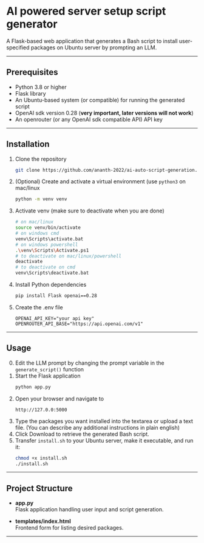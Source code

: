 # AI powered server setup script generator

A Flask-based web application that generates a Bash script to install user-specified packages on Ubuntu server by prompting an LLM.

---

## Prerequisites

- Python 3.8 or higher  
- Flask library  
- An Ubuntu-based system (or compatible) for running the generated script
- OpenAI sdk version 0.28 (**very important, later versions will not work**)  
- An openrouter (or any OpenAI sdk compatible API) API key

---

## Installation

1. Clone the repository  
   ```bash
   git clone https://github.com/ananth-2022/ai-auto-script-generation.git
   ```

2. (Optional) Create and activate a virtual environment (use ```python3``` on mac/linux  
   ```bash
   python -m venv venv
   ```
3. Activate venv (make sure to deactivate when you are done)
   ```bash
   # on mac/linux
   source venv/bin/activate
   # on windows cmd
   venv\Scripts\activate.bat
   # on windows powershell
   .\venv\Scripts\Activate.ps1
   # to deactivate on mac/linux/powershell
   deactivate
   # to deactivate on cmd
   venv\Scripts\deactivate.bat
   ``` 

4. Install Python dependencies  
   ```bash
   pip install Flask openai==0.28
   ```
5. Create the .env file
   ```
   OPENAI_API_KEY="your api key"
   OPENROUTER_API_BASE="https://api.openai.com/v1"
   ```

---

## Usage

0. Edit the LLM prompt by changing the prompt variable in the ```generate_script()``` function
1. Start the Flask application  
   ```bash
   python app.py
   ```
2. Open your browser and navigate to  
   ```
   http://127.0.0:5000
   ```
3. Type the packages you want installed into the textarea or upload a text file. (You can describe any additional instructions in plain english)
4. Click Download to retrieve the generated Bash script.  
5. Transfer `install.sh` to your Ubuntu server, make it executable, and run it:  
   ```bash
   chmod +x install.sh
   ./install.sh
   ```

---

## Project Structure

- **app.py**  
  Flask application handling user input and script generation.

- **templates/index.html**  
  Frontend form for listing desired packages.

---
